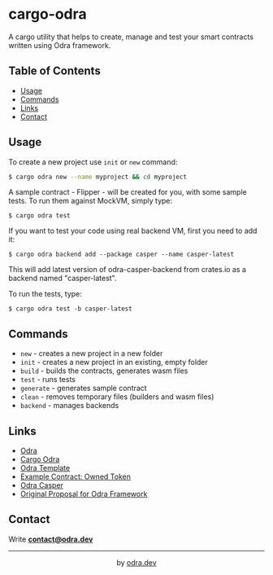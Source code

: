 # cargo-odra

A cargo utility that helps to create, manage and test your smart contracts written using Odra framework.   

## Table of Contents
* [Usage](#usage)
* [Commands](#backends)
* [Links](#links)
* [Contact](#contact)

## Usage

To create a new project use `init` or `new` command:

```bash
$ cargo odra new --name myproject && cd myproject
```

A sample contract - Flipper - will be created for you, with some sample tests. To run them against MockVM, simply type:

```
$ cargo odra test
```

If you want to test your code using real backend VM, first you need to add it:

```
$ cargo odra backend add --package casper --name casper-latest
```

This will add latest version of odra-casper-backend from crates.io as a backend named "casper-latest".

To run the tests, type:

```
$ cargo odra test -b casper-latest
```

## Commands

* `new` - creates a new project in a new folder
* `init` - creates a new project in an existing, empty folder
* `build` - builds the contracts, generates wasm files
* `test` - runs tests
* `generate` - generates sample contract
* `clean` - removes temporary files (builders and wasm files)
* `backend` - manages backends

## Links

* [Odra](https://github.com/odradev/odra)
* [Cargo Odra](https://github.com/odradev/cargo-odra)
* [Odra Template](https://github.com/odradev/odra-template)
* [Example Contract: Owned Token](https://github.com/odradev/owned-token)
* [Odra Casper](https://github.com/odradev/odra-casper)
* [Original Proposal for Odra Framework](https://github.com/odradev/odra-proposal)

## Contact
Write **contact@odra.dev**

---
<div align="center">
by <a href="https://odra.dev">odra.dev<a>
</dev>

